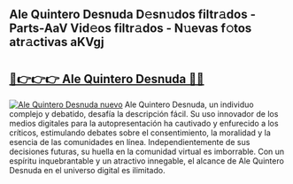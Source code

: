 ## Ale Quintero Desnuda D𝚎sn𝚞dos filtr𝚊dos - Parts-AaV Vid𝚎os filtr𝚊dos - N𝚞evas f𝚘tos atr𝚊ctivas aKVgj

# <h2><a href="http://mb8mc7.tromn.icu/?c=Ale+Quintero+Desnuda">🔗👉👉👉 Ale Quintero Desnuda 🔗🔗</a></h2>

[![Ale Quintero Desnuda nuevo](https://i.imgur.com/pEAQMta.gif)](http://mb8mc7.tromn.icu/?c=Ale+Quintero+Desnuda)
Ale Quintero Desnuda, un individuo complejo y debatido, desafía la descripción fácil. Su uso innovador de los medios digitales para la autopresentación ha cautivado y enfurecido a los críticos, estimulando debates sobre el consentimiento, la moralidad y la esencia de las comunidades en línea. Independientemente de sus decisiones futuras, su huella en la comunidad virtual es imborrable. Con un espíritu inquebrantable y un atractivo innegable, el alcance de Ale Quintero Desnuda en el universo digital es ilimitado.
